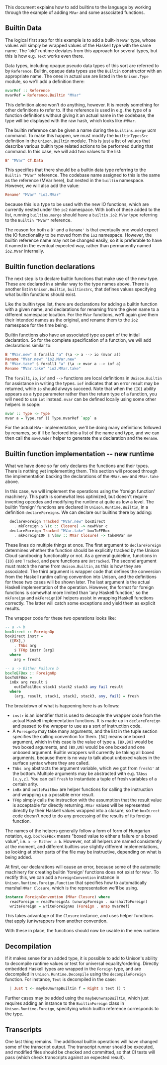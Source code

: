 This document explains how to add builtins to the language by working
through the example of adding `MVar` and some associated functions.

## Builtin Data

The logical first step for this example is to add a built-in `MVar`
type, whose values will simply be wrapped values of the Haskell type
with the same name. The 'old' runtime deviates from this approach for
several types, but this is how e.g. `Text` works even there.

Data types, including opaque pseudo data types of this sort are
referred to by `Reference`. Builtin, opaque data types use the
`Builtin` constructor with an appropriate name. The ones in actual
use are listed in the `Unison.Type` module, so we'll add a definition
there:

```haskell
mvarRef :: Reference
mvarRef = Reference.Builtin "MVar"
```

This definition alone won't do anything, however. It is merely
something for other definitions to refer to. If the reference is used
in e.g. the type of a function definitions without giving it an actual
name in the codebase, the type will be displayed with the raw hash,
which looks like `#MVar`.

The builtin reference can be given a name during the `builtins.merge`
ucm command. To make this happen, we must modify the `builtinTypesSrc`
definition in the `Unison.Builtin` module. This is just a list of
values that describe various builtin type related actions to be
performed during that command. In this case, we will add two values to
the list:

```haskell
B' "MVar" CT.Data
```

This specifies that there should be a builtin data type referring to
the `Builtin "MVar"` reference. The codebase name assigned to this is
the same as the reference (MVar here), but nested in the `builtin`
namespace. However, we will also add the value:

```haskell
Rename' "MVar" "io2.MVar"
```
because this is a type to be used with the new IO functions, which are
currently nested under the `io2` namespace. With both of these added
to the list, running `builtins.merge` should have a `builtin.io2.MVar`
type referring to the `Builtin "MVar"` reference.

The reason for both a `B'` and a `Rename'` is that eventually one
would expect the IO functionality to be moved from the `io2`
namespace. However, the builtin reference name may not be changed
easily, so it is preferable to have it named in the eventual expected
way, rather than permanently named `io2.MVar` internally.

## Builtin function declarations

The next step is to declare builtin functions that make use of the new
type. These are declared in a similar way to the type names above.
There is another list in `Unison.Builtin`, `builtinsSrc`, that defines
values specifying what builtin functions should exist.

Like the builtin type list, there are declarations for adding a
builtin function with a given name, and declarations for renaming from
the given name to a different namespace location. For the `MVar`
functions, we'll again give them their intended names as the original,
and rename them to the `io2` namespace for the time being.

Builtin functions also have an associated type as part of the initial
declaration. So for the complete specification of a function, we will
add declarations similar to:

```haskell
B "MVar.new" $ forall1 "a" (\a -> a --> io (mvar a))
Rename "MVar.new" "io2.MVar.new"
B "MVar.take" $ forall1 "a" (\a -> mvar a --> iof a)
Rename "MVar.take" "io2.MVar.take"
```

The `forall1`, `io`, `iof` and `-->` functions are local definitions
in `Unison.Builtin` for assistance in writing the types. `iof`
indicates that an error result may be returned, while `io` should
always succeed. Note that when the `{IO}` ability appears as a type
parameter rather than the return type of a function, you will need to
use `iot` instead.
`mvar` can be defined locally using some other
helpers in scope:

```haskell
mvar :: Type -> Type
mvar a = Type.ref () Type.mvarRef `app` a
```

For the actual `MVar` implementation, we'll be doing many definitions
followed by renames, so it'll be factored into a list of the name and
type, and we can then call the `moveUnder` helper to generate the `B`
declaration and the `Rename`.

## Builtin function implementation -- new runtime

What we have done so far only declares the functions and their types.
There is nothing yet implementing them. This section will proceed
through the implementation backing the declarations of the `MVar.new`
and `MVar.take` above.

In this case, we will implement the operations using the 'foreign
function' machinery. This path is somewhat less optimized, but
doesn't require inventing opcodes and modifying the runtime at
quite as low a level. The builtin 'foreign' functions are declared
in `Unison.Runtime.Builtin`, in a definition `declareForeigns`. We
can declare our builtins there by adding:

```haskell
  declareForeign Tracked "MVar.new" boxDirect
    . mkForeign $ \(c :: Closure) -> newMVar c
  declareForeign Tracked "MVar.take" boxToEFBox
    . mkForeignIOF $ \(mv :: MVar Closure) -> takeMVar mv
```

These lines do multiple things at once. The first argument to
`declareForeign` determines whether the function should be explicitly
tracked by the Unison Cloud sandboxing functionality or not. As a
general guideline, functions in `{IO}` are `Tracked`, and pure
functions are `Untracked`. The second argument must match the name
from `Unison.Builtin`, as this is how they are associated. The third
argument is wrapper code that defines the conversion from the Haskell
runtim calling convention into Unison, and the definitions for these
two cases will be shown later. The last argument is the actual Haskell
implementation of the operation. However, the format for foreign
functions is somewhat more limited than 'any Haskell function,' so the
`mkForeign` and `mkForeignIOF` helpers assist in wrapping Haskell
functions correctly. The latter will catch some exceptions and yield
them as explicit results.

The wrapper code for these two operations looks like:
```haskell
-- a -> b
boxDirect :: ForeignOp
boxDirect instr =
  ([BX],)
    . TAbs arg
    $ TFOp instr [arg]
  where
    arg = fresh1

-- a -> Either Failure b
boxToEFBox :: ForeignOp
boxToEFBox =
  inBx arg result $
    outIoFailBox stack1 stack2 stack3 any fail result
  where
    (arg, result, stack1, stack2, stack3, any, fail) = fresh
```

The breakdown of what is happening here is as follows:
- `instr` is an identifier that is used to decouple the wrapper
  code from the actual Haskell implementation functions. It is
  made up in `declareForeign` and passed to the wrapper to use as a
  sort of instruction code.
- A `ForeignOp` may take many arguments, and the list in the tuple
  section specifies the calling convention for them. `[BX]` means
  one boxed argument, which in this case is the value of type `a`.
  `[BX,BX]` would be two boxed arguments, and `[BX,UN]` would be
  one boxed and one unboxed argument. Builtin wrappers will
  currently be taking all boxed arguments, because there is no way
  to talk about unboxed values in the surface syntax where they are
  called.
- `TAbs arg` abstracts the argument variable, which we got from
  `fresh1'` at the bottom. Multiple arguments may be abstracted with
  e.g. `TAbss [x,y,z]`. You can call `fresh` to instantiate a tuple of
  fresh variables of a certain arity.
- `inBx` and `outIoFailBox` are helper functions for calling the
  instruction and wrapping up a possible error result.
- `TFOp` simply calls the instruction with the assumption that the
  result value is acceptable for directly returning. `MVar` values
  will be represented directly by their Haskell values wrapped into
  a closure, so the `boxDirect` code doesn't need to do any
  processing of the results of its foreign function.

The names of the helpers generally follow a form of form of Hungarian
notation, e.g. `boxToEFBox` means "boxed value to either a failure or
a boxed value", i.e. `a -> Either a b`.
However, not all helpers are named consistently at the moment, and
different builtins use slightly different implementations, so looking
at other parts of the file may be instructive, depending on what is
being added.

At first, our declarations will cause an error, because some of the
automatic machinery for creating builtin 'foreign' functions does not
exist for `MVar`. To rectify this, we can add a `ForeignConvention`
instance in `Unison.Runtime.Foreign.Function` that specifies how to
automatically marshal `MVar Closure`, which is the representation
we'll be using.

```haskell
instance ForeignConvention (MVar Closure) where
  readForeign = readForeignAs (unwrapForeign . marshalToForeign)
  writeForeign = writeForeignAs (Foreign . Wrap mvarRef)
```

This takes advantage of the `Closure` instance, and uses helper
functions that apply (un)wrappers from another convention.

With these in place, the functions should now be usable in the new
runtime.

## Decompilation

If it makes sense for an added type, it is possible to add to Unison's
ability to decompile runtime values or test for universal
equality/ordering. Directly embedded Haskell types are wrapped in the
`Foreign` type, and are decompiled in `Unison.Runtime.Decompile` using
the `decompileForeign` function. For instance, `Text` is decompiled in
the case:

```haskell
  | Just t <- maybeUnwrapBuiltin f = Right $ text () t
```

Further cases may be added using the `maybeUnwrapBuiltin`, which just
requires adding an instance to the `BuiltinForeign` class in
`Unison.Runtime.Foreign`, specifying which builtin reference
corresponds to the type.

## Transcripts

One last thing remains. The additional builtin operations will have
changed some of the transcript output. The transcript runner should be
executed, and modified files should be checked and committed, so that
CI tests will pass (which check transcripts against an expected
result).
